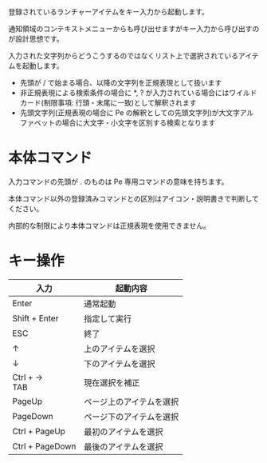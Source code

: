 登録されているランチャーアイテムをキー入力から起動します。

通知領域のコンテキストメニューからも呼び出せますがキー入力から呼び出すのが設計思想です。

入力された文字列からどうこうするのではなくリスト上で選択されているアイテムを起動します。

* 先頭が <MdInline kind="key">/</MdInline> で始まる場合、以降の文字列を正規表現として扱います
* 非正規表現による検索条件の場合に <MdInline kind="key">\*</MdInline>, <MdInline kind="key">?</MdInline> が入力されている場合にはワイルドカード(制限事項: 行頭・末尾に一致)として解釈されます
* 先頭文字列(正規表現の場合に Pe の解釈としての先頭文字列)が大文字アルファベットの場合に大文字・小文字を区別する検索となります


# 本体コマンド

入力コマンドの先頭が <MdInline kind="key">.</MdInline> のものは Pe 専用コマンドの意味を持ちます。

本体コマンド以外の登録済みコマンドとの区別はアイコン・説明書きで判断してください。

<MdAlert kind="NOTE">
  内部的な制限により本体コマンドは正規表現を使用できません。
</MdAlert>


# キー操作

| 入力 | 起動内容 |
|---|---|
| <MdInline kind="key">Enter</MdInline> | 通常起動 |
| <MdInline kind="key">Shift + Enter</MdInline> | 指定して実行 |
| <MdInline kind="key">ESC</MdInline> | 終了 |
| <MdInline kind="key">↑</MdInline> | 上のアイテムを選択 |
| <MdInline kind="key">↓</MdInline> | 下のアイテムを選択 |
| <MdInline kind="key">Ctrl + →</MdInline><br /><MdInline kind="key">TAB</MdInline> | 現在選択を補正 |
| <MdInline kind="key">PageUp</MdInline> | ページ上のアイテムを選択 |
| <MdInline kind="key">PageDown</MdInline> | ページ下のアイテムを選択 |
| <MdInline kind="key">Ctrl + PageUp</MdInline> | 最初のアイテムを選択 |
| <MdInline kind="key">Ctrl + PageDown</MdInline> | 最後のアイテムを選択 |
